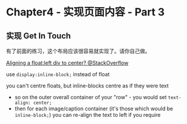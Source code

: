 # Chapter4 - 实现页面内容 - Part 3

## 实现 Get In Touch

有了前面的练习，这个布局应该很容易就实现了。请你自己做。

[Aligning a float:left div to center? @StackOverflow](http://stackoverflow.com/questions/5523632/aligning-a-floatleft-div-to-center)

use ```display:inline-block;``` instead of float

you can't centre floats, but inline-blocks centre as if they were text
- so on the outer overall container of your "row" - you would set ```text-align: center;``` 
- then for each image/caption container (it's those which would be ```inline-block;```) you can re-align the text to left if you require